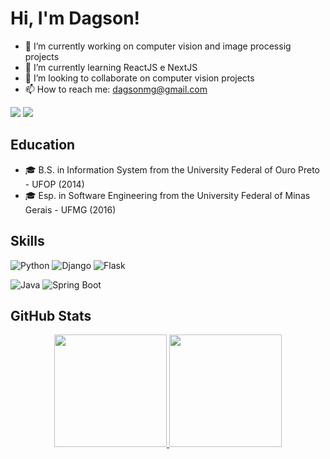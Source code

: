 # Hi, I'm Dagson!

- 🔭 I’m currently working on computer vision and image processig projects
- 🌱 I’m currently learning ReactJS e NextJS
- 👯 I’m looking to collaborate on computer vision projects
- 📫 How to reach me: dagsonmg@gmail.com

<a href="https://www.linkedin.com/in/dagson-souza-23807450" target="_blank">
 <img src="https://img.shields.io/badge/-LinkedIn-%230077B5?style=for-the-badge&logo=linkedin&logoColor=white" target="_blank"></a>  
<a href="https://www.instagram.com/dagsonsouza" target="_blank">
 <img src="https://img.shields.io/badge/-Instagram-%23E4405F?style=for-the-badge&logo=instagram&logoColor=white" target="_blank"></a> 

## Education

- 🎓 B.S. in Information System from the University Federal of Ouro Preto - UFOP (2014)
- 🎓 Esp. in Software Engineering from the University Federal of Minas Gerais - UFMG (2016)

## Skills
<p>
 <img src="https://img.shields.io/badge/Python-3776AB?style=for-the-badge&logo=python&logoColor=white" alt="Python" />
 <img src="https://img.shields.io/badge/Django-092E20?style=for-the-badge&logo=django&logoColor=white" alt="Django" />
 <img src="https://img.shields.io/badge/Flask-092E20?style=for-the-badge&logo=flask&logoColor=white" alt="Flask" />
</p>

<p>
 <img src="https://img.shields.io/badge/Java-EC2025?style=for-the-badge&logo=java&logoColor=white" alt="Java" />
 <img src="https://img.shields.io/badge/Spring%20Boot-41B300?style=for-the-badge&logo=springboot&logoColor=white" alt="Spring Boot" />
</p>
                            
## GitHub Stats
<div align="center">
  <a href="https://github.com/dagsonpatrick">
  <img height="180em" src="https://github-readme-stats.vercel.app/api?username=dagsonpatrick&show_icons=true&theme=dracula&include_all_commits=true&count_private=true"/>
  <img height="180em" src="https://github-readme-stats.vercel.app/api/top-langs/?username=dagsonpatrick&layout=compact&langs_count=7&theme=dracula"/>
</div>
  
